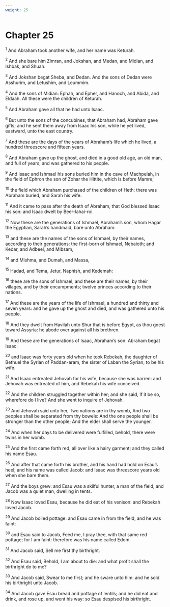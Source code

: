 ```yaml
---
weight: 25
---
```


# Chapter 25

<sup>1</sup> And Abraham took another wife, and her name was Keturah. 

<sup>2</sup> And she bare him Zimran, and Jokshan, and Medan, and Midian, and Ishbak, and Shuah. 

<sup>3</sup> And Jokshan begat Sheba, and Dedan. And the sons of Dedan were Asshurim, and Letushim, and Leummim. 

<sup>4</sup> And the sons of Midian: Ephah, and Epher, and Hanoch, and Abida, and Eldaah. All these were the children of Keturah. 

<sup>5</sup> And Abraham gave all that he had unto Isaac. 

<sup>6</sup> But unto the sons of the concubines, that Abraham had, Abraham gave gifts; and he sent them away from Isaac his son, while he yet lived, eastward, unto the east country. 

<sup>7</sup> And these are the days of the years of Abraham’s life which he lived, a hundred threescore and fifteen years. 

<sup>8</sup> And Abraham gave up the ghost, and died in a good old age, an old man, and full of years, and was gathered to his people. 

<sup>9</sup> And Isaac and Ishmael his sons buried him in the cave of Machpelah, in the field of Ephron the son of Zohar the Hittite, which is before Mamre; 

<sup>10</sup> the field which Abraham purchased of the children of Heth: there was Abraham buried, and Sarah his wife. 

<sup>11</sup> And it came to pass after the death of Abraham, that God blessed Isaac his son: and Isaac dwelt by Beer-lahai-roi. 

<sup>12</sup> Now these are the generations of Ishmael, Abraham’s son, whom Hagar the Egyptian, Sarah’s handmaid, bare unto Abraham: 

<sup>13</sup> and these are the names of the sons of Ishmael, by their names, according to their generations: the first-born of Ishmael, Nebaioth; and Kedar, and Adbeel, and Mibsam, 

<sup>14</sup> and Mishma, and Dumah, and Massa, 

<sup>15</sup> Hadad, and Tema, Jetur, Naphish, and Kedemah: 

<sup>16</sup> these are the sons of Ishmael, and these are their names, by their villages, and by their encampments; twelve princes according to their nations. 

<sup>17</sup> And these are the years of the life of Ishmael, a hundred and thirty and seven years: and he gave up the ghost and died, and was gathered unto his people. 

<sup>18</sup> And they dwelt from Havilah unto Shur that is before Egypt, as thou goest toward Assyria: he abode over against all his brethren. 

<sup>19</sup> And these are the generations of Isaac, Abraham’s son: Abraham begat Isaac: 

<sup>20</sup> and Isaac was forty years old when he took Rebekah, the daughter of Bethuel the Syrian of Paddan-aram, the sister of Laban the Syrian, to be his wife. 

<sup>21</sup> And Isaac entreated Jehovah for his wife, because she was barren: and Jehovah was entreated of him, and Rebekah his wife conceived. 

<sup>22</sup> And the children struggled together within her; and she said, If it be so, wherefore do I live? And she went to inquire of Jehovah. 

<sup>23</sup> And Jehovah said unto her, Two nations are in thy womb, And two peoples shall be separated from thy bowels: And the one people shall be stronger than the other people; And the elder shall serve the younger. 

<sup>24</sup> And when her days to be delivered were fulfilled, behold, there were twins in her womb. 

<sup>25</sup> And the first came forth red, all over like a hairy garment; and they called his name Esau. 

<sup>26</sup> And after that came forth his brother, and his hand had hold on Esau’s heel; and his name was called Jacob: and Isaac was threescore years old when she bare them. 

<sup>27</sup> And the boys grew: and Esau was a skilful hunter, a man of the field; and Jacob was a quiet man, dwelling in tents. 

<sup>28</sup> Now Isaac loved Esau, because he did eat of his venison: and Rebekah loved Jacob. 

<sup>29</sup> And Jacob boiled pottage: and Esau came in from the field, and he was faint: 

<sup>30</sup> and Esau said to Jacob, Feed me, I pray thee, with that same red pottage; for I am faint: therefore was his name called Edom. 

<sup>31</sup> And Jacob said, Sell me first thy birthright. 

<sup>32</sup> And Esau said, Behold, I am about to die: and what profit shall the birthright do to me? 

<sup>33</sup> And Jacob said, Swear to me first; and he sware unto him: and he sold his birthright unto Jacob. 

<sup>34</sup> And Jacob gave Esau bread and pottage of lentils; and he did eat and drink, and rose up, and went his way: so Esau despised his birthright. 


